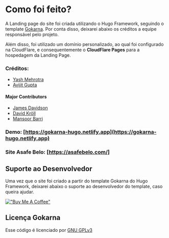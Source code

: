 # Como foi feito?

A Landing page do site foi criada utilizando o Hugo Framework, seguindo o template [Gokarna](https://github.com/gokarna-theme/gokarna-hugo). Por conta disso, deixarei abaixo os créditos a equipe responsável pelo projeto.

Além disso, foi utilizado um domínio personalizado, ao qual foi configurado na CloudFlare, e consequentemente o **CloudFlare Pages** para a hospedagem da Landing Page.

### Créditos:

- [Yash Mehrotra](https://yashmehrotra.com)
- [Avijit Gupta](https://twitter.com/526avijit)

#### Major Contributors

- [James Davidson](https://jamesdavidson.xyz)
- [David Kröll](https://davidkroell.com)
- [Mansoor Barri](https://mansoorbarri.com)

### Demo: [https://gokarna-hugo.netlify.app](https://gokarna-hugo.netlify.app)
### Site Asafe Belo: [https://asafebelo.com/]

## Suporte ao Desenvolvedor

Uma vez que o site foi criado a partir do template Gokarna do Hugo Framework, deixarei abaixo o suporte ao desenvolvedor do template, caso queira ajudar.

[!["Buy Me A Coffee"](https://www.buymeacoffee.com/assets/img/custom_images/orange_img.png)](https://www.buymeacoffee.com/avijitgupta)

## Licença Gokarna

Esse código é licenciado por [GNU GPLv3](https://www.gnu.org/licenses/gpl-3.0.html)
